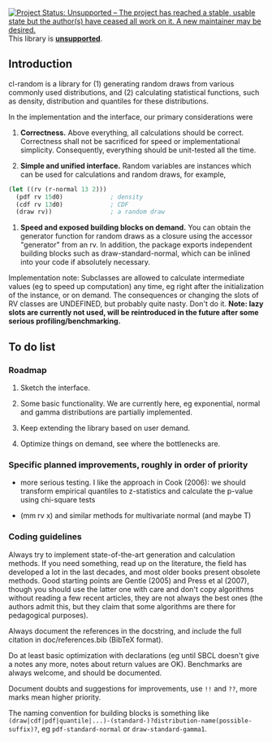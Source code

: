 [![Project Status: Unsupported – The project has reached a stable, usable state but the author(s) have ceased all work on it. A new maintainer may be desired.](http://www.repostatus.org/badges/latest/unsupported.svg)](http://www.repostatus.org/#unsupported) This library is [**unsupported**](https://tpapp.github.io/post/orphaned-lisp-libraries/).

## Introduction

cl-random is a library for (1) generating random draws from various
commonly used distributions, and (2) calculating statistical functions,
such as density, distribution and quantiles for these distributions.

In the implementation and the interface, our primary considerations were

1.  **Correctness.** Above everything, all calculations should be
    correct. Correctness shall not be sacrificed for speed or
    implementational simplicity. Consequently, everything should be
    unit-tested all the time.

2.  **Simple and unified interface.** Random variables are instances
    which can be used for calculations and random draws, for example,

```lisp
(let ((rv (r-normal 13 2)))
  (pdf rv 15d0)             ; density
  (cdf rv 13d0)             ; CDF
  (draw rv))                ; a random draw
```

1.  **Speed and exposed building blocks on demand.** You can obtain the generator function for random draws as a closure using the accessor "generator" from an rv. In addition, the package exports independent building blocks such as draw-standard-normal, which can be inlined into your code if absolutely necessary.

Implementation note: Subclasses are allowed to calculate intermediate values (eg to speed up computation) any time, eg right after the initialization of the instance, or on demand. The consequences or changing the slots of RV classes are UNDEFINED, but probably quite nasty. Don't do it. **Note: lazy slots are currently not used, will be reintroduced in the future after some serious profiling/benchmarking.**

## To do list

### Roadmap

1.  Sketch the interface.

2.  Some basic functionality. We are currently here, eg exponential, normal and gamma distributions are partially implemented.

3.  Keep extending the library based on user demand.

4.  Optimize things on demand, see where the bottlenecks are.

### Specific planned improvements, roughly in order of priority

-   more serious testing. I like the approach in Cook (2006): we should transform empirical quantiles to z-statistics and calculate the p-value using chi-square tests

-   (mm rv x) and similar methods for multivariate normal (and maybe T)

### Coding guidelines

Always try to implement state-of-the-art generation and calculation methods. If you need something, read up on the literature, the field has developed a lot in the last decades, and most older books present obsolete methods. Good starting points are Gentle (2005) and Press et al (2007), though you should use the latter one with care and don't copy algorithms without reading a few recent articles, they are not always the best ones (the authors admit this, but they claim that some algorithms are there for pedagogical purposes).

Always document the references in the docstring, and include the full citation in doc/references.bib (BibTeX format).

Do at least basic optimization with declarations (eg until SBCL doesn't give a notes any more, notes about return values are OK). Benchmarks are always welcome, and should be documented.

Document doubts and suggestions for improvements, use `!!` and `??`, more
marks mean higher priority.

The naming convention for building blocks is something like
`(draw|cdf|pdf|quantile|...)-(standard-)?distribution-name(possible-suffix)?`,
eg `pdf-standard-normal` or `draw-standard-gamma1`.
